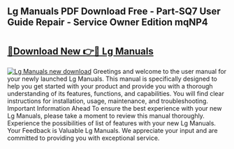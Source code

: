 ## Lg Manuals PDF Download Free - Part-SQ7 User Guide Repair - Service Owner Edition mqNP4

# <h2><a href="http://bc418.oget.top/?id=Lg+Manuals">🔗Download New 👉🔴 Lg Manuals</a></h2>

[![Lg Manuals new download](https://i.imgur.com/5g1atiW.png)](http://bc418.oget.top/?id=Lg+Manuals)
Greetings and welcome to the user manual for your newly launched Lg Manuals. This manual is specifically designed to help you get started with your product and provide you with a thorough understanding of its features, functions, and capabilities. You will find clear instructions for installation, usage, maintenance, and troubleshooting. Important Information Ahead To ensure the best experience with your new Lg Manuals, please take a moment to review this manual thoroughly. Experience the possibilities of list of features with your new Lg Manuals. Your Feedback is Valuable Lg Manuals. We appreciate your input and are committed to providing you with exceptional service.
